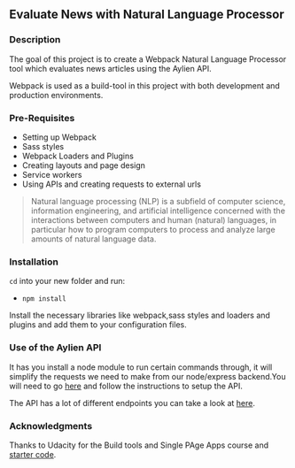 ## Evaluate News with Natural Language Processor

### Description

The goal of this project is to create a Webpack Natural Language Processor tool which evaluates news articles using the Aylien API.

Webpack is used as a build-tool in this project with both development and production environments.


### Pre-Requisites

- Setting up Webpack
- Sass styles
- Webpack Loaders and Plugins
- Creating layouts and page design
- Service workers
- Using APIs and creating requests to external urls

> Natural language processing (NLP) is a subfield of computer science, information engineering, and artificial intelligence
concerned with the interactions between computers and human (natural) languages, in particular how to program computers to
process and analyze large amounts of natural language data.

### Installation

`cd` into your new folder and run:
- `npm install`

Install the necessary libraries like webpack,sass styles and loaders and plugins and add them to your configuration files.

### Use of the Aylien API

It has you install a node module to run certain commands through, it will simplify the requests we need to make from our node/express backend.You will need to go [here](https://developer.aylien.com/) and follow the instructions to setup the API.

The API has a lot of different endpoints you can take a look at [here](https://docs.aylien.com/textapi/endpoints/#api-endpoints).

### Acknowledgments

Thanks to Udacity for the Build tools and Single PAge Apps course and [starter code](https://github.com/udacity/fend/tree/refresh-2019/projects/evaluate-news-nlp).
